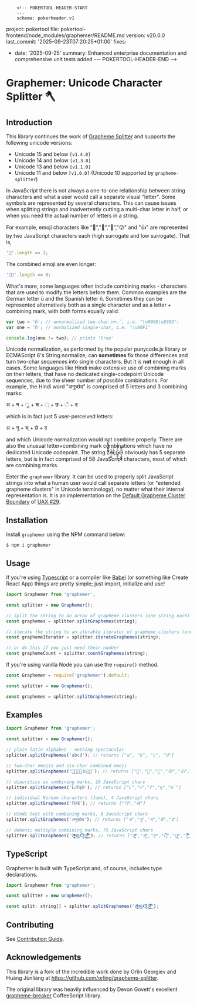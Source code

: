         <!-- POKERTOOL-HEADER-START
        ---
        schema: pokerheader.v1
project: pokertool
file: pokertool-frontend/node_modules/graphemer/README.md
version: v20.0.0
last_commit: '2025-09-23T07:20:25+01:00'
fixes:
- date: '2025-09-25'
  summary: Enhanced enterprise documentation and comprehensive unit tests added
        ---
        POKERTOOL-HEADER-END -->
# Graphemer: Unicode Character Splitter 🪓

## Introduction

This library continues the work of [Grapheme Splitter](https://github.com/orling/grapheme-splitter) and supports the following unicode versions:

- Unicode 15 and below `[v1.4.0]`
- Unicode 14 and below `[v1.3.0]`
- Unicode 13 and below `[v1.1.0]`
- Unicode 11 and below `[v1.0.0]` (Unicode 10 supported by `grapheme-splitter`)

In JavaScript there is not always a one-to-one relationship between string characters and what a user would call a separate visual "letter". Some symbols are represented by several characters. This can cause issues when splitting strings and inadvertently cutting a multi-char letter in half, or when you need the actual number of letters in a string.

For example, emoji characters like "🌷","🎁","💩","😜" and "👍" are represented by two JavaScript characters each (high surrogate and low surrogate). That is,

```javascript
'🌷'.length == 2;
```

The combined emoji are even longer:

```javascript
'🏳️‍🌈'.length == 6;
```

What's more, some languages often include combining marks - characters that are used to modify the letters before them. Common examples are the German letter ü and the Spanish letter ñ. Sometimes they can be represented alternatively both as a single character and as a letter + combining mark, with both forms equally valid:

```javascript
var two = 'ñ'; // unnormalized two-char n+◌̃, i.e. "\u006E\u0303";
var one = 'ñ'; // normalized single-char, i.e. "\u00F1"

console.log(one != two); // prints 'true'
```

Unicode normalization, as performed by the popular punycode.js library or ECMAScript 6's String.normalize, can **sometimes** fix those differences and turn two-char sequences into single characters. But it is **not** enough in all cases. Some languages like Hindi make extensive use of combining marks on their letters, that have no dedicated single-codepoint Unicode sequences, due to the sheer number of possible combinations.
For example, the Hindi word "अनुच्छेद" is comprised of 5 letters and 3 combining marks:

अ + न + ु + च + ् + छ + े + द

which is in fact just 5 user-perceived letters:

अ + नु + च् + छे + द

and which Unicode normalization would not combine properly.
There are also the unusual letter+combining mark combinations which have no dedicated Unicode codepoint. The string Z͑ͫ̓ͪ̂ͫ̽͏̴̙̤̞͉͚̯̞̠͍A̴̵̜̰͔ͫ͗͢L̠ͨͧͩ͘G̴̻͈͍͔̹̑͗̎̅͛́Ǫ̵̹̻̝̳͂̌̌͘ obviously has 5 separate letters, but is in fact comprised of 58 JavaScript characters, most of which are combining marks.

Enter the `graphemer` library. It can be used to properly split JavaScript strings into what a human user would call separate letters (or "extended grapheme clusters" in Unicode terminology), no matter what their internal representation is. It is an implementation on the [Default Grapheme Cluster Boundary](http://unicode.org/reports/tr29/#Default_Grapheme_Cluster_Table) of [UAX #29](http://www.unicode.org/reports/tr29/).

## Installation

Install `graphemer` using the NPM command below:

```
$ npm i graphemer
```

## Usage

If you're using [Typescript](https://www.typescriptlang.org/) or a compiler like [Babel](https://babeljs.io/) (or something like Create React App) things are pretty simple; just import, initialize and use!

```javascript
import Graphemer from 'graphemer';

const splitter = new Graphemer();

// split the string to an array of grapheme clusters (one string each)
const graphemes = splitter.splitGraphemes(string);

// iterate the string to an iterable iterator of grapheme clusters (one string each)
const graphemeIterator = splitter.iterateGraphemes(string);

// or do this if you just need their number
const graphemeCount = splitter.countGraphemes(string);
```

If you're using vanilla Node you can use the `require()` method.

```javascript
const Graphemer = require('graphemer').default;

const splitter = new Graphemer();

const graphemes = splitter.splitGraphemes(string);
```

## Examples

```javascript
import Graphemer from 'graphemer';

const splitter = new Graphemer();

// plain latin alphabet - nothing spectacular
splitter.splitGraphemes('abcd'); // returns ["a", "b", "c", "d"]

// two-char emojis and six-char combined emoji
splitter.splitGraphemes('🌷🎁💩😜👍🏳️‍🌈'); // returns ["🌷","🎁","💩","😜","👍","🏳️‍🌈"]

// diacritics as combining marks, 10 JavaScript chars
splitter.splitGraphemes('Ĺo͂řȩm̅'); // returns ["Ĺ","o͂","ř","ȩ","m̅"]

// individual Korean characters (Jamo), 4 JavaScript chars
splitter.splitGraphemes('뎌쉐'); // returns ["뎌","쉐"]

// Hindi text with combining marks, 8 JavaScript chars
splitter.splitGraphemes('अनुच्छेद'); // returns ["अ","नु","च्","छे","द"]

// demonic multiple combining marks, 75 JavaScript chars
splitter.splitGraphemes('Z͑ͫ̓ͪ̂ͫ̽͏̴̙̤̞͉͚̯̞̠͍A̴̵̜̰͔ͫ͗͢L̠ͨͧͩ͘G̴̻͈͍͔̹̑͗̎̅͛́Ǫ̵̹̻̝̳͂̌̌͘!͖̬̰̙̗̿̋ͥͥ̂ͣ̐́́͜͞'); // returns ["Z͑ͫ̓ͪ̂ͫ̽͏̴̙̤̞͉͚̯̞̠͍","A̴̵̜̰͔ͫ͗͢","L̠ͨͧͩ͘","G̴̻͈͍͔̹̑͗̎̅͛́","Ǫ̵̹̻̝̳͂̌̌͘","!͖̬̰̙̗̿̋ͥͥ̂ͣ̐́́͜͞"]
```

## TypeScript

Graphemer is built with TypeScript and, of course, includes type declarations.

```javascript
import Graphemer from 'graphemer';

const splitter = new Graphemer();

const split: string[] = splitter.splitGraphemes('Z͑ͫ̓ͪ̂ͫ̽͏̴̙̤̞͉͚̯̞̠͍A̴̵̜̰͔ͫ͗͢L̠ͨͧͩ͘G̴̻͈͍͔̹̑͗̎̅͛́Ǫ̵̹̻̝̳͂̌̌͘!͖̬̰̙̗̿̋ͥͥ̂ͣ̐́́͜͞');
```

## Contributing

See [Contribution Guide](./CONTRIBUTING.md).

## Acknowledgements

This library is a fork of the incredible work done by Orlin Georgiev and Huáng Jùnliàng at https://github.com/orling/grapheme-splitter.

The original library was heavily influenced by Devon Govett's excellent [grapheme-breaker](https://github.com/devongovett/grapheme-breaker) CoffeeScript library.
